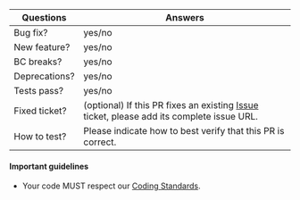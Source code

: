 <!-- Thank you for contributing to Shopware! 

Please take the time to edit the "Answers" rows with the necessary information: -->

| Questions     | Answers
| ------------- | -------------------------------------------------------
| Bug fix?      | yes/no
| New feature?  | yes/no
| BC breaks?    | yes/no
| Deprecations? | yes/no
| Tests pass?   | yes/no
| Fixed ticket? | (optional) If this PR fixes an existing [Issue](https://issues.shopware.com) ticket, please add its complete issue URL.
| How to test?  | Please indicate how to best verify that this PR is correct.

<!-- Click the form's "Preview button" to make sure the table is functional in GitHub. Thank you! -->

#### Important guidelines

* Your code MUST respect our [Coding Standards](https://developers.shopware.com/developers-guide/coding-standards/).
